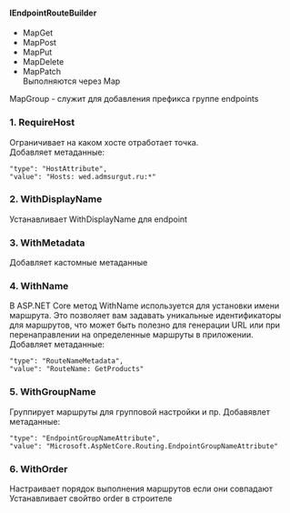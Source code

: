 #### IEndpointRouteBuilder
  - MapGet
  - MapPost
  - MapPut
  - MapDelete
  - MapPatch  
Выполняются через Map  

MapGroup - служит для добавления префикса группе endpoints

### 1. RequireHost
Ограничивает на каком хосте отработает точка.  
Добавляет метаданные:
```
"type": "HostAttribute",
"value": "Hosts: wed.admsurgut.ru:*"
```

### 2. WithDisplayName
Устанавливает WithDisplayName для endpoint

### 3. WithMetadata
Добавляет кастомные метаданные

### 4. WithName
В ASP.NET Core метод WithName используется для установки имени маршрута. Это позволяет вам задавать уникальные идентификаторы для маршрутов, что может быть полезно для генерации URL или при перенаправлении на определенные маршруты в приложении.
Добавляет метаданные:
```
"type": "RouteNameMetadata",
"value": "RouteName: GetProducts"
```

### 5. WithGroupName
Группирует маршруты для групповой настройки и пр.
Добавявлет метаданные:
```
"type": "EndpointGroupNameAttribute",
"value": "Microsoft.AspNetCore.Routing.EndpointGroupNameAttribute"
```

### 6. WithOrder
Настраивает порядок выполнения маршрутов если они совпадают
Устанавливает свойтво order в строителе
